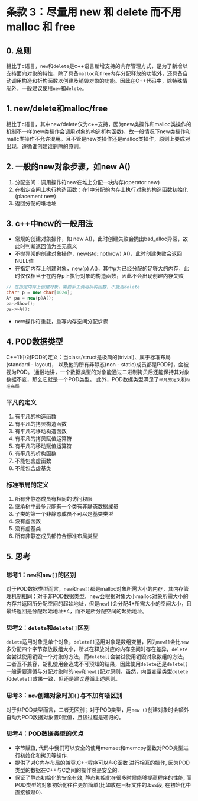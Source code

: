# 条款 3：尽量用 new 和 delete 而不用 malloc 和 free

## 0. 总则

相比于c语言，`new`和`delete`是c++语言新增支持的内存管理方式，是为了新增以支持面向对象的特性，除了具备`malloc`和`free`内存分配释放的功能外，还具备自动调用构造和析构函数以创建及销毁对象的功能。因此在C++代码中，除特殊情况外，一般建议使用`new`和`delete`。

## 1. new/delete和malloc/free

相比于c语言，其中new/delete仅为c++支持，因为new类操作和malloc类操作的机制不一样(new类操作会调用对象的构造析构函数)，故一般情况下new类操作和mallc类操作不允许混用。且不管是new类操作还是malloc类操作，原则上要成对出现，遵循谁创建谁删除的原则。

## 2. 一般的new对象步骤，如new A()

1. 分配空间：调用操作符new在堆上分配一块内存(operator new)
2. 在指定空间上执行构造函数：在1中分配的内存上执行对象的构造函数初始化(placement new)
3. 返回分配的堆地址

## 3. c++中new的一般用法

* 常规的创建对象操作，如 new A()，此时创建失败会抛出bad_alloc异常，故此时判断返回值为空无意义
* 不抛异常的创建对象操作，new(std::nothrow) A()，此时创建失败会返回NULL值
* 在指定内存上创建对象，new(p) A()，其中p为已经分配的足够大的内存，此时仅仅相当于在内存p上执行对象的构造函数，因此不会出现创建内存失败

```cpp
// 在指定内存上创建对象，需要手工调用析构函数，不能用delete
char* p = new char[1024];
A* pa = new(p)A();
pa->Show();
pa->~A();
```

* new操作符重载，重写内存空间分配步骤

## 4. POD数据类型

C++11中对POD的定义：当class/struct是极简的(trivial)、属于标准布局(standard - layout)，
以及他的所有非静态(non - static)成员都是POD时，会被视为POD。
通俗地讲，一个数据类型的对象能通过二进制拷贝后还能保持其对象数据不变，那么它就是一个POD类型。
此外，POD数据类型满足了`平凡的定义`和`标准布局`

### 平凡的定义

1. 有平凡的构造函数
2. 有平凡的拷贝构造函数
3. 有平凡的移动构造函数
4. 有平凡的拷贝赋值运算符
5. 有平凡的移动赋值运算符
6. 有平凡的析构函数
7. 不能包含虚函数
8. 不能包含虚基类

### 标准布局的定义

1. 所有非静态成员有相同的访问权限
2. 继承树中最多只能有一个类有非静态数据成员
3. 子类的第一个非静态成员不可以是基类类型
4. 没有虚函数
5. 没有虚基类
6. 所有非静态成员都符合标准布局类型

## 5. 思考

### 思考1：`new`和`new[]`的区别

对于POD数据类型而言，`new`和`new[]`都是malloc对象所需大小的内存，其内存管理机制相同；对于非POD数据类型，new会根据对象大小malloc对象所需大小的内存并返回所分配空间的起始地址，但是`new[]`会分配4+所需大小的空间大小，且最终返回是分配起始地址+4，而不是所分配空间的起始地址。

### 思考2：`delete`和`delete[]`区别

`delete`适用对象是单个对象，`delete[]`适用对象是数组变量，因为`new[]`会比`new`多分配四个字节存放数组大小，所以在释放对应的内存空间时存在差异，`delete`会尝试使用销毁一个对象的方法，而`delete[]`会尝试使用销毁对象数组的方法，二者互不兼容，胡乱使用会造成不可预知的结果，因此使用`delete`还是`delete[]`一般需要遵循与分配对象时的`new`和`new[]`配对原则。虽然，内置变量类型`delete`和`delete[]`效果一致，但还是建议遵循上述原则。

### 思考3：`new`创建对象时加`()`与不加有啥区别

对于非POD类型而言，二者无区别；对于POD类型，用`new ()`创建对象时会额外自动为POD数据对象置0赋值，且该过程是递归的。

### 思考4：POD数据类型的优点

* 字节赋值, 代码中我们可以安全的使用memset和memcpy函数对POD类型进行初始化和拷贝等操作.
* 提供了对C内存布局的兼容.C++程序可以与C函数 进行相互的操作, 因为POD类型的数据在C++与C之间的操作总是安全的.
* 保证了静态初始化的安全有效, 静态初始化在很多时候能够提高程序的性能, 而POD类型的对象初始化往往更加简单(比如放在目标文件的.bss段, 在初始化中直接被赋0).